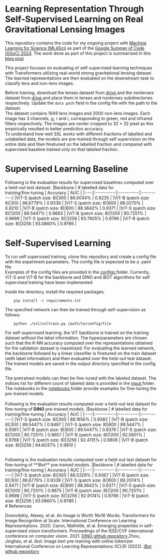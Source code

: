 # Learning Representation Through Self-Supervised Learning on Real Gravitational Lensing Images
This repository contains the code for my ongoing project with <a href = "https://ml4sci.org"> Machine Learning for Science (ML4Sci)</a> as part of the <a href = "https://summerofcode.withgoogle.com/programs/2024">Google Summer of Code (GSoC) 2024</a>. The work done as part of this project is summarized in this <a href="https://iyersreehari.github.io/gsoc24-blog-deeplense-ssl/">blog post</a>

This project focuses on evaluating of self-supervised learning techniques with Transformers utilizing real-world strong gravitational lensing dataset. The learned representations are then evaluated on the downstream task to classify lens and non-lens images. <br>

Before training, download the lenses dataset from <a href = "https://drive.google.com/drive/folders/1JHEQFgyGedSm0pVfYH66cHmYOqlqm992?usp=sharing"> drive </a> and the nonlenses dataset from <a href = "https://drive.google.com/drive/folders/11vdOCZKp3tt-Ls-1d8xIfoXgyuLmL9S9?usp=sharing"> drive </a> and place them in lenses and nonlenses subdirectories respectively. Update the `data path` field in the config file with the path to the dataset.<br>
The dataset contains 1949 lens images and 2000 non-lens images. Each image has 3 channels, g, r and i, corresponding to green, red and infrared filters respectively. The images are center cropped to 32 × 32 pixel as this empirically resulted in better prediction accuracy. <br>
To understand how well SSL works with different fractions of labelled and unlabelled data, the models are pre-trained through self supervision on the entire data and then finetuned on the labelled fraction and compared with supervised baseline trained only on that labeled fraction. <br>

# Supervised Learning Baseline
Following is the evaluation results for supervised baselines computed over a held-out test dataset. 
|Backbone | # labelled data for <br> training/fine-tuning | Accuracy | AUC |
|:---:|:----------:|:----------:|:----------:|
|ViT-S (patch size: 8)|300 | 86.0034% | 0.9235 |
|ViT-B (patch size: 8)|300 | 86.6779% | 0.9339 |
|ViT-S (patch size: 8)|600 | 88.0270% | 0.9210 |
|ViT-B (patch size: 8)|600 | 88.3642% | 0.9371 |
|ViT-S (patch size: 8)|1200 | 89.5447% | 0.9663 |
|ViT-B (patch size: 8)|1200 | 90.7251% | 0.9698 |
|ViT-S (patch size: 8)|3256 | 93.7605% | 0.9786 |
|ViT-B (patch size: 8)|3256 | 93.0860% | 0.9786 |

# Self-Supervised Learning 

To run self supervised training, clone this repository and create a config file with the experiment parameters. The config file is expected to be a .yaml file. <br>
Examples of the config files are provided in the <a href="https://github.com/iyersreehari/DeepLense_SSL_Sreehari_Iyer/tree/main/configs"> configs </a> folder.
Currently, ViT-S and ViT-B for the backbone and DINO and iBOT algorithms for self supervised training have been implemented

Inside the directory, install the required packages.

        pip install -r requirements.txt

The specified network can then be trained through self-supervision as follows:

        python ./ssl/ssltrain.py /path/to/config/file

For self-supervised learning, the ViT backbone is trained on the training dataset without the label information. The hyperparameters are chosen such that the K-NN accuracy computed over the representations obtained for the validation dataset is maximized. For evaluating the learned network, the backbone followed by a linear classifier is finetuned on the train dataset (with label information) and then evaluated over the held-out test dataset. The trained models are saved in the output directory specified in the config file.<br>

The pretrained models can then be fine-tuned with the labeled dataset. The indices list for different count of labeled data is provided in the <a href="https://github.com/iyersreehari/DeepLense_SSL_Sreehari_Iyer/tree/main/input"> input </a> folder.
The notebooks in the <a href="https://github.com/iyersreehari/DeepLense_SSL_Sreehari_Iyer/tree/main/notebooks"> notebooks </a> folder provide examples for fine-tuning the pre-trained models.<br>
<br>
Following is the evaluation results computed over a held-out test dataset for fine-tuning of **DINO** pre-trained models.
|Backbone | # labelled data for <br> training/fine-tuning | Accuracy | AUC |
|:---:|:----------:|:----------:|:----------:|
|ViT-S (patch size: 8)|300 | 88.1956% | 0.9382 |
|ViT-B (patch size: 8)|300 | 89.5447% | 0.9487 |
|ViT-S (patch size: 8)|600 | 89.5447% | 0.9361 |
|ViT-B (patch size: 8)|600 | 89.5447% | 0.9376 |
|ViT-S (patch size: 8)|1200 | 90.7251% | 0.9657 |
|ViT-B (patch size: 8)|1200 | 92.5801% | 0.9768 |
|ViT-S (patch size: 8)|3256 | 92.4115% | 0.9806 |
|ViT-B (patch size: 8)|3256 | 94.6037% | 0.9810 |

<br>
Following is the evaluation results computed over a held-out test dataset for fine-tuning of **iBot** pre-trained models.
|Backbone | # labelled data for <br> training/fine-tuning | Accuracy | AUC |
|:---:|:----------:|:----------:|:----------:|
|ViT-S (patch size: 8)|300 | 88.5329% | 0.9367 |
|ViT-B (patch size: 8)|300 | 86.6779% | 0.9339 |
|ViT-S (patch size: 8)|600 | 89.2074% | 0.9471 |
|ViT-B (patch size: 8)|600 | 88.3642% | 0.9371 |
|ViT-S (patch size: 8)|1200 | 90.7251% | 0.9675 |
|ViT-B (patch size: 8)|1200 | 90.7251% | 0.9698 |
|ViT-S (patch size: 8)|3256 | 92.9174% | 0.9798 |
|ViT-B (patch size: 8)|3256 | 93.0860% | 0.9786 |

<br>
# References

Dosovitskiy, Alexey, et al. An Image is Worth 16x16 Words: Transformers for Image Recognition at Scale. International Conference on Learning Representations. 2020.
Caron, Mathilde, et al. Emerging properties in self-supervised vision transformers. Proceedings of the IEEE/CVF international conference on computer vision. 2021.
<a href="https://github.com/facebookresearch/dino"> DINO github repository </a>
Zhou, Jinghao, et al. ibot: Image bert pre-training with online tokenizer. International Conference on Learning Representations (ICLR) (2022).
<a href="https://github.com/bytedance/ibot"> iBot github repository </a>


